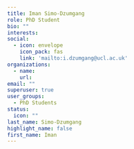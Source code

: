 ```yaml
---
title: Iman Simo-Dzumgang
role: PhD Student
bio: ""
interests:
social:
  - icon: envelope
    icon_pack: fas
    link: 'mailto:i.dzumgang@ucl.ac.uk'
organizations:
  - name: 
    url: 
email: ""
superuser: true
user_groups:
  - PhD Students
status:
  icon: ""
last_name: Simo-Dzumgang
highlight_name: false
first_name: Iman
---
```

<!-- BIO

{style="text-align: justify;"} -->
